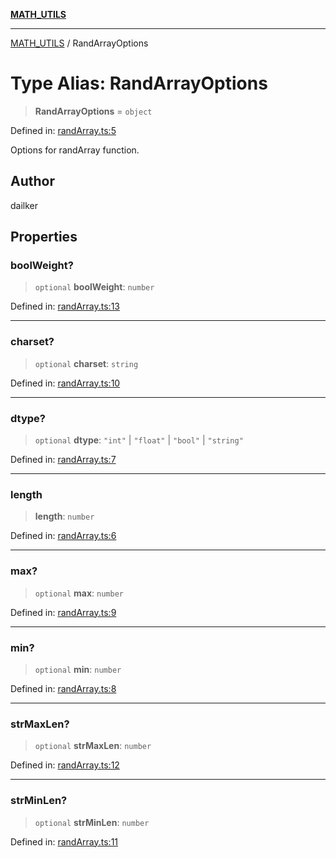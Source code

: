 [**MATH_UTILS**](../README.md)

***

[MATH_UTILS](../README.md) / RandArrayOptions

# Type Alias: RandArrayOptions

> **RandArrayOptions** = `object`

Defined in: [randArray.ts:5](https://github.com/dailker/everyutil/blob/669c80948347059212c7a0ef09fd720ca9b1c411/src/math/randArray.ts#L5)

Options for randArray function.

## Author

dailker

## Properties

### boolWeight?

> `optional` **boolWeight**: `number`

Defined in: [randArray.ts:13](https://github.com/dailker/everyutil/blob/669c80948347059212c7a0ef09fd720ca9b1c411/src/math/randArray.ts#L13)

***

### charset?

> `optional` **charset**: `string`

Defined in: [randArray.ts:10](https://github.com/dailker/everyutil/blob/669c80948347059212c7a0ef09fd720ca9b1c411/src/math/randArray.ts#L10)

***

### dtype?

> `optional` **dtype**: `"int"` \| `"float"` \| `"bool"` \| `"string"`

Defined in: [randArray.ts:7](https://github.com/dailker/everyutil/blob/669c80948347059212c7a0ef09fd720ca9b1c411/src/math/randArray.ts#L7)

***

### length

> **length**: `number`

Defined in: [randArray.ts:6](https://github.com/dailker/everyutil/blob/669c80948347059212c7a0ef09fd720ca9b1c411/src/math/randArray.ts#L6)

***

### max?

> `optional` **max**: `number`

Defined in: [randArray.ts:9](https://github.com/dailker/everyutil/blob/669c80948347059212c7a0ef09fd720ca9b1c411/src/math/randArray.ts#L9)

***

### min?

> `optional` **min**: `number`

Defined in: [randArray.ts:8](https://github.com/dailker/everyutil/blob/669c80948347059212c7a0ef09fd720ca9b1c411/src/math/randArray.ts#L8)

***

### strMaxLen?

> `optional` **strMaxLen**: `number`

Defined in: [randArray.ts:12](https://github.com/dailker/everyutil/blob/669c80948347059212c7a0ef09fd720ca9b1c411/src/math/randArray.ts#L12)

***

### strMinLen?

> `optional` **strMinLen**: `number`

Defined in: [randArray.ts:11](https://github.com/dailker/everyutil/blob/669c80948347059212c7a0ef09fd720ca9b1c411/src/math/randArray.ts#L11)
